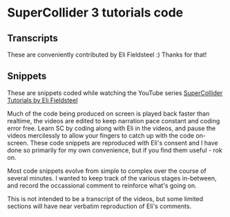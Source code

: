 SuperCollider 3 tutorials code
==============================

## Transcripts

These are conveniently contributed by Eli Fieldsteel :) Thanks for that!

## Snippets

These are snippets coded while watching the YouTube series [SuperCollider Tutorials by Eli Fieldsteel](https://www.youtube.com/watch?v=yRzsOOiJ_p4&list=PLPYzvS8A_rTaNDweXe6PX4CXSGq4iEWYC)

Much of the code being produced on screen is played back faster than realtime, the videos are edited to keep narration pace constant and coding error free. Learn SC by coding along with Eli in the videos, and pause the videos mercilessly to allow your fingers to catch up with the code on-screen. These code snippets are reproduced with Eli's consent and I have done so primarily for my own convenience, but if you find them useful - rok on. 

Most code snippets evolve from simple to complex over the course of several minutes. I wanted to keep track of the various stages in-between, and record the occassional comment to reinforce what's going on.

This is not intended to be a transcript of the videos, but some limited sections will have near verbatim reproduction of Eli's comments.

